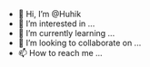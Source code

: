 - 👋 Hi, I’m @Huhik
- 👀 I’m interested in ...
- 🌱 I’m currently learning ...
- 💞️ I’m looking to collaborate on ...
- 📫 How to reach me ...

<!---
Huhik/Huhik is a ✨ special ✨ repository because its `README.md` (this file) appears on your GitHub profile.
You can click the Preview link to take a look at your changes.
--->
